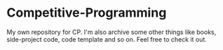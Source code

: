 # Competitive-Programming
My own repository for CP. 
I'm also archive some other things like books, side-project code, code template and so on.
Feel free to check it out.
